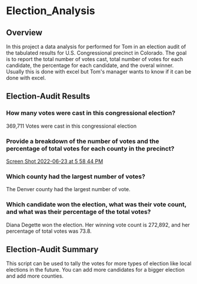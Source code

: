 # Election_Analysis
## Overview
  In this project a data analysis for performed for Tom in an election audit of the tabulated results for U.S. Congressional precinct in Colorado. The goal is to report the total number of votes cast, total number of votes for each candidate, the percentage for each candidate, and the overal winner. Usually this is done with excel but Tom's manager wants to know if it can be done with excel.
## Election-Audit Results
### How many votes were cast in this congressional election?
369,711 Votes were cast in this congressional election
### Provide a breakdown of the number of votes and the percentage of total votes for each county in the precinct?
[Screen Shot 2022-06-23 at 5 58 44 PM](https://user-images.githubusercontent.com/106411743/175421214-f0eab8cb-0c02-4f42-b751-021a76027ea9.png)
### Which county had the largest number of votes?
The Denver county had the largest number of vote.
### Which candidate won the election, what was their vote count, and what was their percentage of the total votes?
Diana Degette won the election. Her winning vote count is 272,892, and her percentage of total votes was 73.8.
## Election-Audit Summary
This script can be used to tally the votes for more types of election like local elections in the future. You can add more candidates for a bigger election and add more counties.
